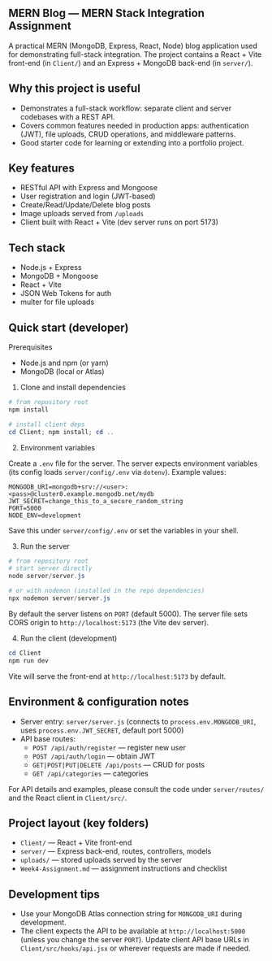 ## MERN Blog — MERN Stack Integration Assignment



A practical MERN (MongoDB, Express, React, Node) blog application used for  demonstrating full-stack integration. The project contains a React + Vite front-end (in `Client/`) and an Express + MongoDB back-end (in `server/`).

## Why this project is useful

- Demonstrates a full-stack workflow: separate client and server codebases with a REST API.
- Covers common features needed in production apps: authentication (JWT), file uploads, CRUD operations, and middleware patterns.
- Good starter code for learning or extending into a portfolio project.

## Key features

- RESTful API with Express and Mongoose
- User registration and login (JWT-based)
- Create/Read/Update/Delete blog posts
- Image uploads served from `/uploads`
- Client built with React + Vite (dev server runs on port 5173)

## Tech stack

- Node.js + Express
- MongoDB + Mongoose
- React + Vite
- JSON Web Tokens for auth
- multer for file uploads

## Quick start (developer)

Prerequisites

- Node.js and npm (or yarn)
- MongoDB (local or Atlas)

1) Clone and install dependencies

```powershell
# from repository root
npm install

# install client deps
cd Client; npm install; cd ..
```

2) Environment variables

Create a `.env` file for the server. The server expects environment variables (its config loads `server/config/.env` via `dotenv`). Example values:

```
MONGODB_URI=mongodb+srv://<user>:<pass>@cluster0.example.mongodb.net/mydb
JWT_SECRET=change_this_to_a_secure_random_string
PORT=5000
NODE_ENV=development
```

Save this under `server/config/.env` or set the variables in your shell.

3) Run the server

```powershell
# from repository root
# start server directly
node server/server.js

# or with nodemon (installed in the repo dependencies)
npx nodemon server/server.js
```

By default the server listens on `PORT` (default 5000). The server file sets CORS origin to `http://localhost:5173` (the Vite dev server).

4) Run the client (development)

```powershell
cd Client
npm run dev
```

Vite will serve the front-end at `http://localhost:5173` by default.

## Environment & configuration notes

- Server entry: `server/server.js` (connects to `process.env.MONGODB_URI`, uses `process.env.JWT_SECRET`, default port 5000)
- API base routes:
  - `POST /api/auth/register` — register new user
  - `POST /api/auth/login` — obtain JWT
  - `GET|POST|PUT|DELETE /api/posts` — CRUD for posts
  - `GET /api/categories` — categories

For API details and examples, please consult the code under `server/routes/` and the React client in `Client/src/`.

## Project layout (key folders)

- `Client/` — React + Vite front-end
- `server/` — Express back-end, routes, controllers, models
- `uploads/` — stored uploads served by the server
- `Week4-Assignment.md` — assignment instructions and checklist

## Development tips

- Use your MongoDB Atlas connection string for `MONGODB_URI` during development.
- The client expects the API to be available at `http://localhost:5000` (unless you change the server `PORT`). Update client API base URLs in `Client/src/hooks/api.jsx` or wherever requests are made if needed.

